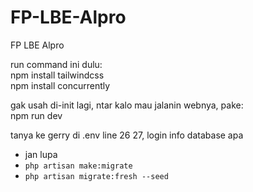 # FP-LBE-Alpro
FP LBE Alpro

run command ini dulu:
<br>
npm install tailwindcss
<br>
npm install concurrently

gak usah di-init lagi, ntar kalo mau jalanin webnya, pake:
<br>
npm run dev

tanya ke gerry di .env line 26 27, login info database apa
+ jan lupa 
+ `php artisan make:migrate`
+ `php artisan migrate:fresh --seed`
